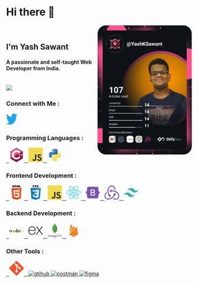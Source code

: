 <h1>Hi there 👋</h1>

<div align="left">

  <a href="https://app.daily.dev/YashKSawant" target="_blank">
    <img
      width="256"
      align="right"
      src="https://github.com/YashKSawant/YashKSawant/blob/main/devcard.svg"
    />
  </a>
</div>

<br />

<h2>I'm Yash Sawant</h2>
<div>
  <h4>A passionate and self-taught Web Developer from India. </h4>
  </br>
  <img src="https://github-readme-stats.vercel.app/api?username=YashKSawant&show_icons=true&theme=ayu-mirage&count_private=true" />
</div>

### Connect with Me :

<a href="https://twitter.com/yashksawant" target="_blank">
    <img src="https://raw.githubusercontent.com/devicons/devicon/master/icons/twitter/twitter-original.svg" alt="yashksawant" height="30" width="30">
</a>

### Programming Languages :

<div>
     <a href="https://www.w3schools.com/cpp/" target="_blank"
        rel="noreferrer">&nbsp; <img
            src="https://raw.githubusercontent.com/devicons/devicon/master/icons/cplusplus/cplusplus-original.svg"
            alt="cplusplus" width="40" height="40" /> </a>
     <a href="https://developer.mozilla.org/en-US/docs/Web/JavaScript" target="_blank"
        rel="noreferrer">&nbsp; <img
            src="https://raw.githubusercontent.com/devicons/devicon/master/icons/javascript/javascript-original.svg"
            alt="javascript" width="40" height="40" /> </a>
     <a href="https://www.python.org" target="_blank"
        rel="noreferrer">&nbsp; <img
            src="https://raw.githubusercontent.com/devicons/devicon/master/icons/python/python-original.svg"
            alt="python" width="40" height="40" /> </a>

</div>

### Frontend Development :

<div>
     <a href="https://www.w3schools.com/html/" target="_blank"
        rel="noreferrer">&nbsp; <img
            src="https://raw.githubusercontent.com/devicons/devicon/master/icons/html5/html5-original-wordmark.svg"
            alt="html5" width="40" height="40" /> </a>
     <a href="https://www.w3schools.com/css/" target="_blank"
        rel="noreferrer">&nbsp; <img
            src="https://raw.githubusercontent.com/devicons/devicon/master/icons/css3/css3-original-wordmark.svg"
            alt="css3" width="40" height="40" /> </a>
     <a href="https://developer.mozilla.org/en-US/docs/Web/JavaScript" target="_blank"
        rel="noreferrer">&nbsp; <img
            src="https://raw.githubusercontent.com/devicons/devicon/master/icons/javascript/javascript-original.svg"
            alt="javascript" width="40" height="40" /> </a>
    <a href="https://reactjs.org/" target="_blank" rel="noreferrer">&nbsp;
        <img src="https://raw.githubusercontent.com/devicons/devicon/master/icons/react/react-original.svg"
            alt="react" width="40" height="40" /> </a>
    <a href="https://getbootstrap.com" target="_blank" rel="noreferrer">&nbsp; <img
            src="https://raw.githubusercontent.com/devicons/devicon/master/icons/bootstrap/bootstrap-plain.svg"
            alt="bootstrap" width="40" height="40" /> </a>
    <a href="https://redux.js.org" target="_blank" rel="noreferrer">&nbsp;
        <img src="https://raw.githubusercontent.com/devicons/devicon/master/icons/redux/redux-original.svg" alt="redux"
            width="40" height="40" /> </a>
    <a href="https://tailwindcss.com/" target="_blank" rel="noreferrer">&nbsp; <img
            src="https://raw.githubusercontent.com/devicons/devicon/master/icons/tailwindcss/tailwindcss-plain.svg" alt="tailwind" width="40"
            height="40" /> </a>
</div>

### Backend Development :

<div>
     <a
        href="https://nodejs.org" target="_blank" rel="noreferrer">&nbsp; <img
            src="https://raw.githubusercontent.com/devicons/devicon/master/icons/nodejs/nodejs-original-wordmark.svg"
            alt="nodejs" width="40" height="40" /> </a>
     <a href="https://expressjs.com" target="_blank"
        rel="noreferrer">&nbsp; <img
            src="https://raw.githubusercontent.com/devicons/devicon/master/icons/express/express-original.svg"
            alt="express" width="40" height="40" /> </a>
    <a href="https://www.mongodb.com/" target="_blank"
        rel="noreferrer">&nbsp; <img
            src="https://raw.githubusercontent.com/devicons/devicon/master/icons/mongodb/mongodb-original-wordmark.svg"
            alt="mongodb" width="40" height="40" /> </a>
    <a href="https://firebase.google.com/" target="_blank" rel="noreferrer">&nbsp; <img
            src="https://raw.githubusercontent.com/devicons/devicon/master/icons/firebase/firebase-plain.svg" alt="firebase" width="40" height="40" /></a>

</div>

### Other Tools :

<div>
    <a href="https://git-scm.com/" target="_blank" rel="noreferrer">&nbsp; <img
            src="https://raw.githubusercontent.com/devicons/devicon/master/icons/git/git-original.svg" alt="git" width="40" height="40" /> </a> 
     <a href="https://github.com" target="_blank"
        rel="noreferrer">&nbsp; <img
            src="https://github.githubassets.com/images/modules/logos_page/GitHub-Mark.png"
            alt="gtihub" width="40" height="40" /> </a>
     <a href="https://www.postman.com/" target="_blank"
        rel="noreferrer"> <img src="https://github.com/autopkg/killahquam-recipes/blob/master/Postman/postman.png" alt="postman" width="40"
            height="40" /> </a>
    <a href="https://www.figma.com/" target="_blank"
        rel="noreferrer"> <img src="https://www.vectorlogo.zone/logos/figma/figma-icon.svg" alt="figma" width="40"
            height="40" /> </a>
</div>
